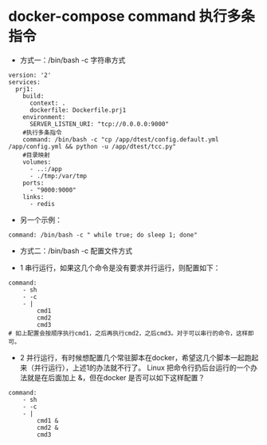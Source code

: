 # docker-compose command 执行多条指令

- 方式一：/bin/bash -c 字符串方式

~~~shell
version: '2'
services:
  prj1:
    build:
      context: .
      dockerfile: Dockerfile.prj1
    environment:
      SERVER_LISTEN_URI: "tcp://0.0.0.0:9000"
    #执行多条指令
    command: /bin/bash -c "cp /app/dtest/config.default.yml /app/config.yml && python -u /app/dtest/tcc.py"
    #目录映射
    volumes:
      - ..:/app
      - ./tmp:/var/tmp
    ports:
      - "9000:9000"
    links:
      - redis
~~~

- 另一个示例：

~~~shell
command: /bin/bash -c " while true; do sleep 1; done"
~~~

- 方式二：/bin/bash -c 配置文件方式

- 1 串行运行，如果这几个命令是没有要求并行运行，则配置如下：

~~~shell
command:
    - sh
    - -c 
    - |
        cmd1
        cmd2
        cmd3
# 如上配置会按顺序执行cmd1，之后再执行cmd2，之后cmd3。对于可以串行的命令，这样即可。
~~~

- 2 并行运行，有时候想配置几个常驻脚本在docker，希望这几个脚本一起跑起来（并行运行），上述1的办法就不行了。
Linux 把命令行扔后台运行的一个办法就是在后面加上 &，但在docker 是否可以如下这样配置？

~~~shell
command:
    - sh
    - -c 
    - |
        cmd1 &
        cmd2 &
        cmd3
~~~